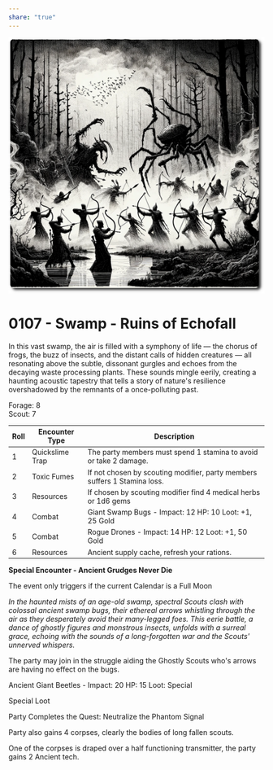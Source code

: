 ```yaml
---  
share: "true"  
---  
```

  
![echofall](../echofall.png)  
  
# 0107 - Swamp - Ruins of Echofall  
  
In this vast swamp, the air is filled with a symphony of life — the chorus of frogs, the buzz of insects, and the distant calls of hidden creatures — all resonating above the subtle, dissonant gurgles and echoes from the decaying waste processing plants. These sounds mingle eerily, creating a haunting acoustic tapestry that tells a story of nature's resilience overshadowed by the remnants of a once-polluting past.  
  
Forage: 8  
Scout: 7  
  
| Roll | Encounter Type | Description |  
| ---- | ---- | ---- |  
| 1 | Quickslime Trap | The party members must spend 1 stamina to avoid or take 2 damage. |  
| 2 | Toxic Fumes | If not chosen by scouting modifier, party members suffers 1 Stamina loss. |  
| 3 | Resources | If chosen by scouting modifier find 4 medical herbs or 1d6 gems |  
| 4 | Combat | Giant Swamp Bugs - Impact: 12 HP: 10 Loot: +1, 25 Gold |  
| 5 | Combat | Rogue Drones - Impact: 14 HP: 12 Loot: +1, 50 Gold  |  
| 6 | Resources | Ancient supply cache, refresh your rations. |  
  
**Special Encounter - Ancient Grudges Never Die**  
  
The event only triggers if the current Calendar is a Full Moon  
  
*In the haunted mists of an age-old swamp, spectral Scouts clash with colossal ancient swamp bugs, their ethereal arrows whistling through the air as they desperately avoid their many-legged foes. This eerie battle, a dance of ghostly figures and monstrous insects, unfolds with a surreal grace, echoing with the sounds of a long-forgotten war and the Scouts' unnerved whispers.*  
  
The party may join in the struggle aiding the Ghostly Scouts who's arrows are having no effect on the bugs.  
  
Ancient Giant Beetles - Impact: 20 HP: 15 Loot: Special  
  
Special Loot  
  
Party Completes the Quest: Neutralize the Phantom Signal  
  
Party also gains 4 corpses, clearly the bodies of long fallen scouts.  
  
One of the corpses is draped over a half functioning transmitter, the party gains 2 Ancient tech.  
  
  
  
  
  
  
  
